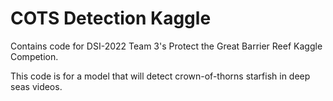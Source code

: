 # COTS Detection Kaggle

Contains code for DSI-2022 Team 3's Protect the Great Barrier Reef Kaggle Competion.

This code is for a model that will detect crown-of-thorns starfish in deep seas videos.
